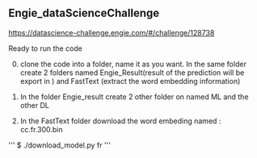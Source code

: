 ## Engie_dataScienceChallenge

https://datascience-challenge.engie.com/#/challenge/128738

Ready to run the code   

0. clone the code into a folder, name it as you want. In the same folder create 2 folders named Engie_Result(result of the prediction will be export in ) and FastText (extract the word embedding information)

1. In the folder Engie_result create 2 other folder on named ML and the other DL 

2. In the FastText folder download the word embeding named : cc.fr.300.bin   

'''
$ ./download_model.py fr
'''

 
 
                        
